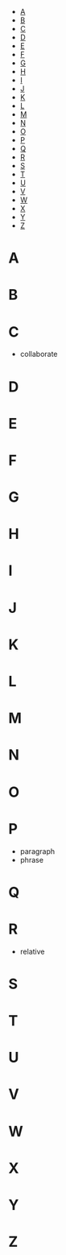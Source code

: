 <!-- TOC -->

- [A](#a)
- [B](#b)
- [C](#c)
- [D](#d)
- [E](#e)
- [F](#f)
- [G](#g)
- [H](#h)
- [I](#i)
- [J](#j)
- [K](#k)
- [L](#l)
- [M](#m)
- [N](#n)
- [O](#o)
- [P](#p)
- [Q](#q)
- [R](#r)
- [S](#s)
- [T](#t)
- [U](#u)
- [V](#v)
- [W](#w)
- [X](#x)
- [Y](#y)
- [Z](#z)

<!-- /TOC -->

# A

# B

# C
- collaborate

# D

# E

# F

# G

# H

# I

# J

# K

# L

# M

# N

# O

# P
- paragraph
- phrase

# Q

# R
- relative

# S

# T

# U

# V

# W

# X

# Y

# Z



